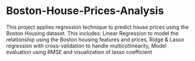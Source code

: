 # Boston-House-Prices-Analysis
This project applies regression technique to predict house prices using the Boston Housing dataset. This includes: Linear Regression to model the relationship using the Boston housing features and prices, Ridge &amp; Lasso regression with cross-validation to handle multicollinearity, Model evaluation using RMSE and visualization of lasso coefficient
